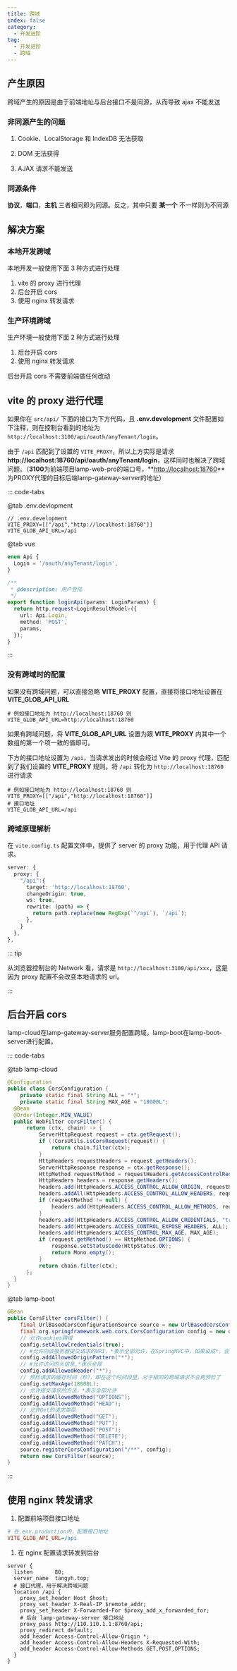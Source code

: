```yaml
---
title: 跨域
index: false
category:
  - 开发进阶
tag:
  - 开发进阶
  - 跨域
---
```


## 产生原因

跨域产生的原因是由于前端地址与后台接口不是同源，从而导致 ajax 不能发送

### 非同源产生的问题

1. Cookie、LocalStorage 和 IndexDB 无法获取

2. DOM 无法获得

3. AJAX 请求不能发送

### 同源条件

**协议**，**端口**，**主机** 三者相同即为同源。反之，其中只要 **某一个** 不一样则为不同源



## 解决方案

### 本地开发跨域

本地开发一般使用下面 3 种方式进行处理

1. vite 的 proxy 进行代理
2. 后台开启 cors
3. 使用 nginx 转发请求

### 生产环境跨域

生产环境一般使用下面 2 种方式进行处理

1. 后台开启 cors
2. 使用 nginx 转发请求

后台开启 cors 不需要前端做任何改动



## vite 的 proxy 进行代理

如果你在 `src/api/` 下面的接口为下方代码，且 **.env.development** 文件配置如下注释，则在控制台看到的地址为 `http://localhost:3100/api/oauth/anyTenant/login`。

由于 `/api` 匹配到了设置的 `VITE_PROXY`，所以上方实际是请求 **http://localhost:18760/api/oauth/anyTenant/login**，这样同时也解决了跨域问题。（**3100**为前端项目lamp-web-pro的端口号，**[http://localhost:18760](http://localhost:18760/)**为PROXY代理的目标后端lamp-gateway-server的地址）

::: code-tabs

@tab .env.devlopment

```properties
// .env.development
VITE_PROXY=[["/api","http://localhost:18760"]]
VITE_GLOB_API_URL=/api
```

@tab vue

```typescript
enum Api {
  Login = '/oauth/anyTenant/login',
}

/**
 * @description: 用户登陆
 */
export function loginApi(params: LoginParams) {
  return http.request<LoginResultModel>({
    url: Api.Login,
    method: 'POST',
    params,
  });
}
```

:::

### 没有跨域时的配置

如果没有跨域问题，可以直接忽略 **VITE_PROXY** 配置，直接将接口地址设置在 **VITE_GLOB_API_URL**

```
# 例如接口地址为 http://localhost:18760 则
VITE_GLOB_API_URL=http://localhost:18760
```

如果有跨域问题，将 **VITE_GLOB_API_URL** 设置为跟 **VITE_PROXY** 内其中一个数组的第一个项一致的值即可。

下方的接口地址设置为 `/api`，当请求发出的时候会经过 Vite 的 proxy 代理，匹配到了我们设置的 **VITE_PROXY** 规则，将 `/api` 转化为 `http://localhost:18760` 进行请求

```
# 例如接口地址为 http://localhost:18760 则
VITE_PROXY=[["/api","http://localhost:18760"]]
# 接口地址
VITE_GLOB_API_URL=/api
```

### 跨域原理解析

在 `vite.config.ts` 配置文件中，提供了 server 的 proxy 功能，用于代理 API 请求。

```typescript
server: {
  proxy: {
    "/api":{
      target: 'http://localhost:18760',
      changeOrigin: true,
      ws: true,
      rewrite: (path) => {
        return path.replace(new RegExp(`^/api`), `/api`);
      },
    }
  },
},
```

::: tip

从浏览器控制台的 Network 看，请求是 `http://localhost:3100/api/xxx`，这是因为 proxy 配置不会改变本地请求的 url。

:::

## 后台开启 cors

lamp-cloud在lamp-gateway-server服务配置跨域，lamp-boot在lamp-boot-server进行配置。

::: code-tabs

@tab lamp-cloud

```java
@Configuration
public class CorsConfiguration {
    private static final String ALL = "*";
    private static final String MAX_AGE = "18000L";
  @Bean
  @Order(Integer.MIN_VALUE)
  public WebFilter corsFilter() {
      return (ctx, chain) -> {
          ServerHttpRequest request = ctx.getRequest();
          if (!CorsUtils.isCorsRequest(request)) {
              return chain.filter(ctx);
          }
          HttpHeaders requestHeaders = request.getHeaders();
          ServerHttpResponse response = ctx.getResponse();
          HttpMethod requestMethod = requestHeaders.getAccessControlRequestMethod();
          HttpHeaders headers = response.getHeaders();
          headers.add(HttpHeaders.ACCESS_CONTROL_ALLOW_ORIGIN, requestHeaders.getOrigin());
          headers.addAll(HttpHeaders.ACCESS_CONTROL_ALLOW_HEADERS, requestHeaders.getAccessControlRequestHeaders());
          if (requestMethod != null) {
              headers.add(HttpHeaders.ACCESS_CONTROL_ALLOW_METHODS, requestMethod.name());
          }
          headers.add(HttpHeaders.ACCESS_CONTROL_ALLOW_CREDENTIALS, "true");
          headers.add(HttpHeaders.ACCESS_CONTROL_EXPOSE_HEADERS, ALL);
          headers.add(HttpHeaders.ACCESS_CONTROL_MAX_AGE, MAX_AGE);
          if (request.getMethod() == HttpMethod.OPTIONS) {
              response.setStatusCode(HttpStatus.OK);
              return Mono.empty();
          }
          return chain.filter(ctx);
      };
  }
}
```

@tab lamp-boot

```java
@Bean
public CorsFilter corsFilter() {
    final UrlBasedCorsConfigurationSource source = new UrlBasedCorsConfigurationSource();
    final org.springframework.web.cors.CorsConfiguration config = new org.springframework.web.cors.CorsConfiguration();
    // 允许cookies跨域
    config.setAllowCredentials(true);
    // #允许向该服务器提交请求的URI，*表示全部允许，在SpringMVC中，如果设成*，会自动转成当前请求头中的Origin
    config.addAllowedOriginPattern("*");
    // #允许访问的头信息,*表示全部
    config.addAllowedHeader("*");
    // 预检请求的缓存时间（秒），即在这个时间段里，对于相同的跨域请求不会再预检了
    config.setMaxAge(18000L);
    // 允许提交请求的方法，*表示全部允许
    config.addAllowedMethod("OPTIONS");
    config.addAllowedMethod("HEAD");
    // 允许Get的请求类型
    config.addAllowedMethod("GET");
    config.addAllowedMethod("PUT");
    config.addAllowedMethod("POST");
    config.addAllowedMethod("DELETE");
    config.addAllowedMethod("PATCH");
    source.registerCorsConfiguration("/**", config);
    return new CorsFilter(source);
}
```

:::

## 使用 nginx 转发请求

1. 配置前端项目接口地址

```ini
# 在.env.production内，配置接口地址
VITE_GLOB_API_URL=/api
```

1. 在 nginx 配置请求转发到后台

```nginx
server {
  listen       80;
  server_name  tangyh.top;
  # 接口代理，用于解决跨域问题
  location /api {
    proxy_set_header Host $host;
    proxy_set_header X-Real-IP $remote_addr;
    proxy_set_header X-Forwarded-For $proxy_add_x_forwarded_for;
    # 后台 lamp-gateway-server 接口地址
    proxy_pass http://110.110.1.1:8760/api;
    proxy_redirect default;
    add_header Access-Control-Allow-Origin *;
    add_header Access-Control-Allow-Headers X-Requested-With;
    add_header Access-Control-Allow-Methods GET,POST,OPTIONS;
  }
}
```
